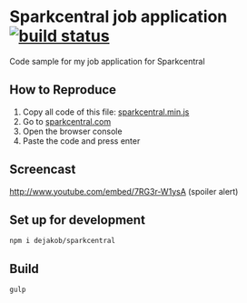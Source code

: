 # Sparkcentral job application [![build status](https://api.travis-ci.org/dejakob/sparkcentral.svg)](https://travis-ci.org/dejakob/sparkcentral)
Code sample for my job application for Sparkcentral

## How to Reproduce
1. Copy all code of this file:
[sparkcentral.min.js](https://raw.githubusercontent.com/dejakob/sparkcentral/master/dist/sparkcentral.min.js)
2. Go to [sparkcentral.com](http://sparkcentral.com)
3. Open the browser console
4. Paste the code and press enter

## Screencast
http://www.youtube.com/embed/7RG3r-W1ysA (spoiler alert)

## Set up for development
```
npm i dejakob/sparkcentral
```

## Build
```
gulp
```
